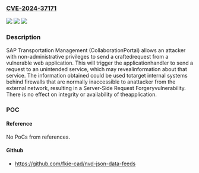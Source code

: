 ### [CVE-2024-37171](https://cve.mitre.org/cgi-bin/cvename.cgi?name=CVE-2024-37171)
![](https://img.shields.io/static/v1?label=Product&message=SAP%20Transportation%20Management%20(Collaboration%20Portal)&color=blue)
![](https://img.shields.io/static/v1?label=Version&message=%3D%20SAPTMUI%20140%20&color=brighgreen)
![](https://img.shields.io/static/v1?label=Vulnerability&message=CWE-918%3A%20Server-Side%20Request%20Forgery&color=brighgreen)

### Description

SAP Transportation Management (CollaborationPortal) allows an attacker with non-administrative privileges to send a craftedrequest from a vulnerable web application. This will trigger the applicationhandler to send a request to an unintended service, which may revealinformation about that service. The information obtained could be used totarget internal systems behind firewalls that are normally inaccessible to anattacker from the external network, resulting in a Server-Side Request Forgeryvulnerability. There is no effect on integrity or availability of theapplication.

### POC

#### Reference
No PoCs from references.

#### Github
- https://github.com/fkie-cad/nvd-json-data-feeds

